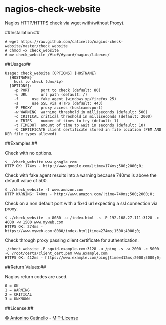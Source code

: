 nagios-check-website
===

Nagios HTTP/HTTPS check via wget (with/without Proxy). 


##Installation:##

    # wget https://raw.github.com/catinello/nagios-check-website/master/check_website
    # chmod +x check_website
    # mv check_website /#to#/#your#/nagios/libexec/

##Usage:##

    Usage: check_website [OPTIONS] {HOSTNAME}
      {HOSTNAME}
    	host to check (dns/ip)
      [OPTIONS]:
    	-p PORT		port to check (default: 80)
    	-u URL		url path (default: /)
    	-f		use fake agent (windows xp/firefox 25)
    	-s		use SSL via HTTPS (default: 443)
    	-P PROXY	proxy access (hostname:port)
    	-w WARNING	warning threshold in milliseconds (default: 500)
    	-c CRITICAL	critical threshold in milliseconds (default: 2000)
    	-n TRIES	number of times to try (default: 1)
    	-t TIMEOUT	amount of time to wait in seconds (default: 10)
		-C CERTIFICATE client certificate stored in file location (PEM AND DER file types allowed)

##Examples:##

Check with no options.

    $ ./check_website www.google.com
    HTTP OK: 174ms - http://www.google.com/|time=174ms;500;2000;0;

Check with fake agent results into a warning because 740ms is above the default value of 500.

    $ ./check_website -f www.amazon.com
    HTTP WARNING: 740ms - http://www.amazon.com/|time=740ms;500;2000;0;

Check on a non default port with a fixed url expecting a ssl connection via proxy. 

    $ ./check_website -p 8080 -u /index.html -s -P 192.168.27.111:3128 -c 4000 -w 1500 www.myweb.com
    HTTPS OK: 274ms - https://www.myweb.com:8080/index.html|time=274ms;1500;4000;0;
	
Check through proxy passing client certificate for authentication.

	./check_website -P squid.example.com:3128 -u /ping -s -w 2000 -c 5000 -C /root/certs/client_cert.pem www.example.com
	HTTPS OK: 412ms - https://www.example.com/ping|time=412ms;2000;5000;0;

##Return Values:##

Nagios return codes are used.

    0 = OK
    1 = WARNING
    2 = CRITICAL
    3 = UNKNOWN

##License:##

[&copy; Antonino Catinello][HOME] - [MIT-License][MIT]

[MIT]:https://github.com/catinello/nagios-check-website/blob/master/LICENSE
[HOME]:http://antonino.catinello.eu
